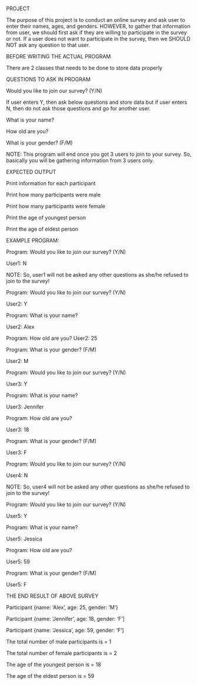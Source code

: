 PROJECT

The purpose of this project is to conduct an online survey and ask user to enter their names, ages, and genders.
HOWEVER, to gather that information from user, we should first ask if they are willing to participate in the survey or not. If a user does not want to participate in the survey, then we SHOULD NOT ask any question to that user. 


BEFORE WRITING THE ACTUAL PROGRAM

There are 2 classes that needs to be done to store data properly


QUESTIONS TO ASK IN PROGRAM

Would you like to join our survey? (Y/N)

If user enters Y, then ask below questions and store data but if user enters N, then do not ask those questions and go for another user.

What is your name?

How old are you?

What is your gender? (F/M) 

NOTE: This program will end once you got 3 users to join to your survey. So, basically you will be gathering information from 3 users only.
 

EXPECTED OUTPUT 

Print information for each participant

Print how many participants were male

Print how many participants were female

Print the age of youngest person

Print the age of eldest person


EXAMPLE PROGRAM: 

Program: Would you like to join our survey? (Y/N) 

User1: N 

NOTE: So, user1 will not be asked any other questions as she/he refused to join to the survey! 

Program: Would you like to join our survey? (Y/N) 

User2: Y 

Program: What is your name? 

User2: Alex 

Program: How old are you? 
User2: 25 

Program: What is your gender? (F/M) 

User2: M 

Program: Would you like to join our survey? (Y/N) 

User3: Y 

Program: What is your name? 

User3: Jennifer 

Program: How old are you? 

User3: 18 

Program: What is your gender? (F/M) 

User3: F 

Program: Would you like to join our survey? (Y/N) 

User4: N 

NOTE: So, user4 will not be asked any other questions as she/he refused to join to the survey! 

Program: Would you like to join our survey? (Y/N) 

User5: Y 

Program: What is your name? 

User5: Jessica 

Program: How old are you? 

User5: 59 

Program: What is your gender? (F/M) 

User5: F 


THE END RESULT OF ABOVE SURVEY 

Participant {name: ‘Alex’, age: 25, gender: ‘M’}

Participant {name: ‘Jennifer’, age: 18, gender: ‘F’]

Participant {name: ‘Jessica’, age: 59, gender: ‘F’]

The total number of male participants is = 1

The total number of female participants is = 2

The age of the youngest person is = 18

The age of the eldest person is = 59
